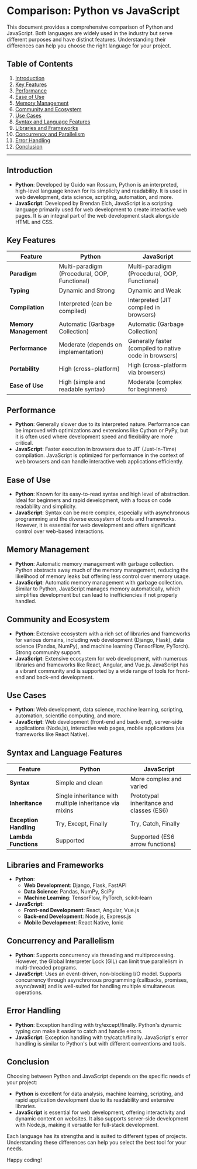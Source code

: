 # Comparison: Python vs JavaScript

This document provides a comprehensive comparison of Python and JavaScript. Both languages are widely used in the industry but serve different purposes and have distinct features. Understanding their differences can help you choose the right language for your project.

## Table of Contents

1. [Introduction](#introduction)
2. [Key Features](#key-features)
3. [Performance](#performance)
4. [Ease of Use](#ease-of-use)
5. [Memory Management](#memory-management)
6. [Community and Ecosystem](#community-and-ecosystem)
7. [Use Cases](#use-cases)
8. [Syntax and Language Features](#syntax-and-language-features)
9. [Libraries and Frameworks](#libraries-and-frameworks)
10. [Concurrency and Parallelism](#concurrency-and-parallelism)
11. [Error Handling](#error-handling)
12. [Conclusion](#conclusion)

---

## Introduction

- **Python**: Developed by Guido van Rossum, Python is an interpreted, high-level language known for its simplicity and readability. It is used in web development, data science, scripting, automation, and more.
- **JavaScript**: Developed by Brendan Eich, JavaScript is a scripting language primarily used for web development to create interactive web pages. It is an integral part of the web development stack alongside HTML and CSS.

## Key Features

| Feature              | Python                                | JavaScript                           |
|----------------------|---------------------------------------|--------------------------------------|
| **Paradigm**         | Multi-paradigm (Procedural, OOP, Functional) | Multi-paradigm (Procedural, OOP, Functional) |
| **Typing**           | Dynamic and Strong                    | Dynamic and Weak                     |
| **Compilation**      | Interpreted (can be compiled)         | Interpreted (JIT compiled in browsers) |
| **Memory Management**| Automatic (Garbage Collection)        | Automatic (Garbage Collection)       |
| **Performance**      | Moderate (depends on implementation)  | Generally faster (compiled to native code in browsers) |
| **Portability**      | High (cross-platform)                 | High (cross-platform via browsers)   |
| **Ease of Use**      | High (simple and readable syntax)     | Moderate (complex for beginners)     |

## Performance

- **Python**: Generally slower due to its interpreted nature. Performance can be improved with optimizations and extensions like Cython or PyPy, but it is often used where development speed and flexibility are more critical.
- **JavaScript**: Faster execution in browsers due to JIT (Just-In-Time) compilation. JavaScript is optimized for performance in the context of web browsers and can handle interactive web applications efficiently.

## Ease of Use

- **Python**: Known for its easy-to-read syntax and high level of abstraction. Ideal for beginners and rapid development, with a focus on code readability and simplicity.
- **JavaScript**: Syntax can be more complex, especially with asynchronous programming and the diverse ecosystem of tools and frameworks. However, it is essential for web development and offers significant control over web-based interactions.

## Memory Management

- **Python**: Automatic memory management with garbage collection. Python abstracts away much of the memory management, reducing the likelihood of memory leaks but offering less control over memory usage.
- **JavaScript**: Automatic memory management with garbage collection. Similar to Python, JavaScript manages memory automatically, which simplifies development but can lead to inefficiencies if not properly handled.

## Community and Ecosystem

- **Python**: Extensive ecosystem with a rich set of libraries and frameworks for various domains, including web development (Django, Flask), data science (Pandas, NumPy), and machine learning (TensorFlow, PyTorch). Strong community support.
- **JavaScript**: Extensive ecosystem for web development, with numerous libraries and frameworks like React, Angular, and Vue.js. JavaScript has a vibrant community and is supported by a wide range of tools for front-end and back-end development.

## Use Cases

- **Python**: Web development, data science, machine learning, scripting, automation, scientific computing, and more.
- **JavaScript**: Web development (front-end and back-end), server-side applications (Node.js), interactive web pages, mobile applications (via frameworks like React Native).

## Syntax and Language Features

| Feature              | Python                                | JavaScript                           |
|----------------------|---------------------------------------|--------------------------------------|
| **Syntax**           | Simple and clean                       | More complex and varied              |
| **Inheritance**      | Single inheritance with multiple inheritance via mixins | Prototypal inheritance and classes (ES6) |
| **Exception Handling**| Try, Except, Finally                  | Try, Catch, Finally                  |
| **Lambda Functions** | Supported                             | Supported (ES6 arrow functions)      |

## Libraries and Frameworks

- **Python**: 
  - **Web Development**: Django, Flask, FastAPI
  - **Data Science**: Pandas, NumPy, SciPy
  - **Machine Learning**: TensorFlow, PyTorch, scikit-learn
- **JavaScript**: 
  - **Front-end Development**: React, Angular, Vue.js
  - **Back-end Development**: Node.js, Express.js
  - **Mobile Development**: React Native, Ionic

## Concurrency and Parallelism

- **Python**: Supports concurrency via threading and multiprocessing. However, the Global Interpreter Lock (GIL) can limit true parallelism in multi-threaded programs.
- **JavaScript**: Uses an event-driven, non-blocking I/O model. Supports concurrency through asynchronous programming (callbacks, promises, async/await) and is well-suited for handling multiple simultaneous operations.

## Error Handling

- **Python**: Exception handling with try/except/finally. Python's dynamic typing can make it easier to catch and handle errors.
- **JavaScript**: Exception handling with try/catch/finally. JavaScript's error handling is similar to Python's but with different conventions and tools.

## Conclusion

Choosing between Python and JavaScript depends on the specific needs of your project:

- **Python** is excellent for data analysis, machine learning, scripting, and rapid application development due to its readability and extensive libraries.
- **JavaScript** is essential for web development, offering interactivity and dynamic content on websites. It also supports server-side development with Node.js, making it versatile for full-stack development.

Each language has its strengths and is suited to different types of projects. Understanding these differences can help you select the best tool for your needs.

Happy coding!
